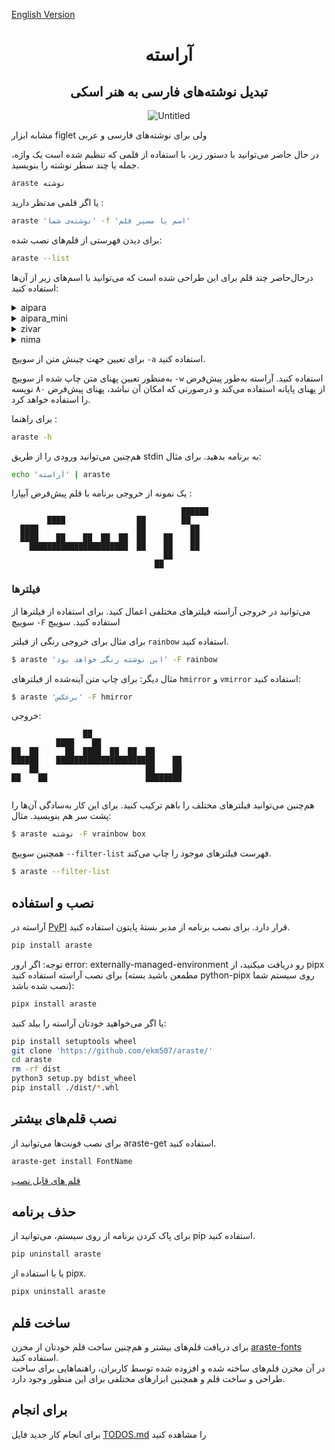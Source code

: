 [English Version](./README_EN.md)

<div align="center">
  <h1> آراسته </h1>
  <h2> تبدیل نوشته‌های فارسی به هنر اسکی </h2>

![Untitled](https://github.com/nimafanniasl/araste/assets/76901932/bcaa04fa-318f-4ee8-9b79-d2cc5cc79bbb)


</div>


مشابه ابزار figlet ولی برای نوشته‌های فارسی و عربی


در حال حاضر می‌توانید با دستور زیر، با استفاده از قلمی که تنظیم شده است یک واژه، جمله یا چند سطر نوشته را بنویسید.  

```bash
araste ‌نوشته
```
یا اگر قلمی مدنظر دارید :
```bash
araste 'نوشته‌ی شما' -f 'اسم یا مسیر قلم'
```

برای دیدن فهرستی از قلم‌های نصب‌ شده:

```bash
araste --list
```

درحال‌حاضر چند قلم برای این طراحی شده است که می‌توانید با اسم‌های زیر از آن‌ها استفاده کنید:
<details>
  <summary>aipara</summary>
  ![Aipara](https://github.com/nimafanniasl/araste/assets/76901932/b9812842-bebf-42c6-afcf-a1709af8953c)
</details>

<details>
  <summary>aipara_mini</summary>
  ![Aipara_mini](https://github.com/nimafanniasl/araste/assets/76901932/920187e9-c033-48a8-8975-92a2dd9bb3e8)
</details>
<details>
  <summary>zivar</summary>
  ![Zivar](https://github.com/nimafanniasl/araste/assets/76901932/62f15389-beb5-4432-8d8d-c7e9be9d7c9d)
</details>
<details>
  <summary>nima</summary>
  ![Nima](https://github.com/nimafanniasl/araste/assets/76901932/f13c09d6-eebc-44eb-8fd0-68160f56e846)

</details>

برای تعیین جهت چینش متن از سوییچ ‪`-a`‬ استفاده کنید.

به‌منظور تعیین پهنای متن چاپ شده از سوییچ ‪`-w`‬ استفاده کنید. آراسته به‌طور پیش‌فرض از پهنای پایانه استفاده می‌کند و درصورتی که امکان آن نباشد، پهنای پیش‌فرض ۸۰ نویسه را استفاده خواهد کرد.

برای راهنما :
```bash
araste -h
```

هم‌چنین می‌توانید ورودی را از طریق stdin به برنامه بدهید. برای مثال:

```bash
echo 'آراسته' | araste
```

یک نمونه از خروجی برنامه با قلم پیش‌فرض آیپارا :
```
                                      ██████
        ████                ██        ██
  ████                      ██          ██
  ████    ██    ██  ██  ██  ██    ██    ██
    ██████████████████████  ██    ██    ██
                                  ██
                                ██
```

### فیلترها

می‌توانید در خروجی آراسته فیلترهای مختلفی اعمال کنید. برای استفاده از فیلترها از سوییچ ‪`-F`‬ استفاده کنید. سوییچ 

برای مثال برای خروجی رنگی از فیلتر `rainbow` استفاده کنید.

```bash
$ araste 'این نوشته رنگی خواهد بود' -F rainbow
```

مثال دیگر: برای چاپ متن آینه‌شده از فیلترهای `hmirror` و `vmirror` استفاده کنید:

```bash
$ araste 'برعکس' -F hmirror
```

خروجی:

```
                ██                      
          ████    ██                    
██  ██      ██  ████  ██  ██  ██        
██████    ██████████████████████    ██  
    ██                        ██    ██  
██    ██                      ████████  
                                        
```

هم‌چنین می‌توانید فیلترهای مختلف را باهم ترکیب کنید. برای این کار به‌سادگی آن‌ها را پشت سر هم بنویسید. مثال:

```bash
$ araste نوشته -F vrainbow box
```

همچنین سوییچ ‪`--filter-list`‬ فهرست فیلترهای موجود را چاپ می‌کند.


```bash
$ araste --filter-list
```


## نصب و استفاده

آراسته در [PyPI](https://pypi.org/project/araste/) قرار دارد. برای نصب برنامه از مدیر بستهٔ پایتون استفاده کنید.

````bash
pip install araste
````
توجه: اگر ارور error: externally-managed-environment رو دریافت میکنید، از pipx برای نصب آراسته استفاده کنید (مطمعن باشید بسته python-pipx روی سیستم شما نصب شده باشد):
````bash
pipx install araste
````

یا اگر می‌خواهید خودتان آراسته را بیلد کنید:

```bash
pip install setuptools wheel
git clone 'https://github.com/ekm507/araste/'
cd araste
rm -rf dist
python3 setup.py bdist_wheel
pip install ./dist/*.whl
```

## نصب قلم‌های بیشتر
برای نصب فونت‌ها می‌توانید از araste-get استفاده کنید.
````bash
araste-get install FontName
````
[قلم های قابل نصب](https://github.com/ekm507/araste-fonts/blob/main/Fonts.md)

## حذف برنامه
برای پاک کردن برنامه از روی سیستم، می‌توانید از pip استفاده کنید.

````bash
pip uninstall araste
````
یا با استفاده از pipx.

````bash
pipx uninstall araste
````
## ساخت قلم

برای دریافت قلم‌های بیشتر و هم‌چنین ساخت قلم خودتان از مخزن [araste-fonts](https://github.com/ekm507/araste-fonts) استفاده کنید.  
در آن مخزن قلم‌های ساخته شده و افزوده شده توسط کاربران، راهنماهایی برای ساخت طراحی و ساخت قلم و همچنین ابزارهای مختلفی برای این منظور وجود دارد.

## برای انجام
برای انجام کار جدید فایل [TODOS.md](https://github.com/ekm507/araste/blob/main/TODOS.md) را مشاهده کنید
